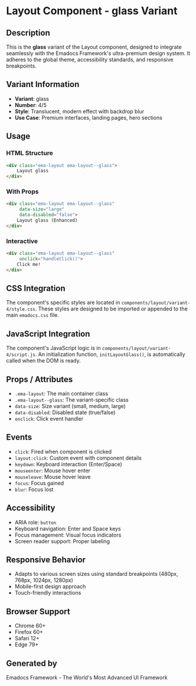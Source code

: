 # Layout Component - glass Variant

## Description
This is the **glass** variant of the Layout component, designed to integrate seamlessly with the Emadocs Framework's ultra-premium design system. It adheres to the global theme, accessibility standards, and responsive breakpoints.

## Variant Information
- **Variant**: glass
- **Number**: 4/5
- **Style**: Translucent, modern effect with backdrop blur
- **Use Case**: Premium interfaces, landing pages, hero sections

## Usage

### HTML Structure
```html
<div class="ema-layout ema-layout--glass">
    Layout glass
</div>
```

### With Props
```html
<div class="ema-layout ema-layout--glass" 
     data-size="large" 
     data-disabled="false">
    Layout glass (Enhanced)
</div>
```

### Interactive
```html
<div class="ema-layout ema-layout--glass" 
     onclick="handleClick()">
    Click me!
</div>
```

## CSS Integration
The component's specific styles are located in `components/layout/variant-4/style.css`. These styles are designed to be imported or appended to the main `emadocs.css` file.

## JavaScript Integration
The component's JavaScript logic is in `components/layout/variant-4/script.js`. An initialization function, `initLayoutGlass()`, is automatically called when the DOM is ready.

## Props / Attributes
- `.ema-layout`: The main container class
- `.ema-layout--glass`: The variant-specific class
- `data-size`: Size variant (small, medium, large)
- `data-disabled`: Disabled state (true/false)
- `onclick`: Click event handler

## Events
- `click`: Fired when component is clicked
- `layout:click`: Custom event with component details
- `keydown`: Keyboard interaction (Enter/Space)
- `mouseenter`: Mouse hover enter
- `mouseleave`: Mouse hover leave
- `focus`: Focus gained
- `blur`: Focus lost

## Accessibility
- ARIA role: `button`
- Keyboard navigation: Enter and Space keys
- Focus management: Visual focus indicators
- Screen reader support: Proper labeling

## Responsive Behavior
- Adapts to various screen sizes using standard breakpoints (480px, 768px, 1024px, 1280px)
- Mobile-first design approach
- Touch-friendly interactions

## Browser Support
- Chrome 60+
- Firefox 60+
- Safari 12+
- Edge 79+

## Generated by
Emadocs Framework - The World's Most Advanced UI Framework
